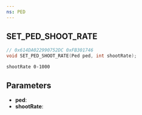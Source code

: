 ```yaml
---
ns: PED
---
```

## SET_PED_SHOOT_RATE

```c
// 0x614DA022990752DC 0xFB301746
void SET_PED_SHOOT_RATE(Ped ped, int shootRate);
```

```
shootRate 0-1000
```

## Parameters
* **ped**:
* **shootRate**:
